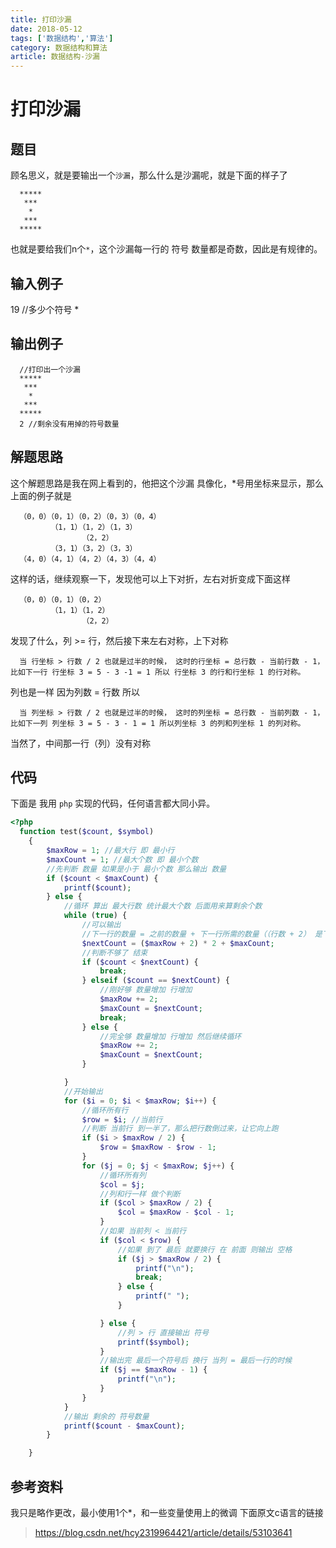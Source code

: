 ```yaml
---
title: 打印沙漏
date: 2018-05-12
tags: ['数据结构','算法']
category: 数据结构和算法
article: 数据结构-沙漏
---
```


# 打印沙漏

## 题目

顾名思义，就是要输出一个`沙漏`，那么什么是沙漏呢，就是下面的样子了

```
  *****
   ***
    *
   ***
  *****
```

也就是要给我们n个`*`，这个沙漏每一行的 符号 数量都是奇数，因此是有规律的。

<!--more-->


## 输入例子

  19 //多少个符号 *

## 输出例子

```
  //打印出一个沙漏
  *****
   ***
    *
   ***
  ***** 
  2 //剩余没有用掉的符号数量
```

## 解题思路

这个解题思路是我在网上看到的，他把这个沙漏 具像化，*号用坐标来显示，那么上面的例子就是

```
  （0，0）（0，1）（0，2）（0，3）（0，4）
         （1，1）（1，2）（1，3）
                （2，2）
         （3，1）（3，2）（3，3）
  （4，0）（4，1）（4，2）（4，3）（4，4）
```

这样的话，继续观察一下，发现他可以上下对折，左右对折变成下面这样

```
  （0，0）（0，1）（0，2）
         （1，1）（1，2）
                （2，2）
```

发现了什么，列 >= 行，然后接下来左右对称，上下对称
```
  当 行坐标 > 行数 / 2 也就是过半的时候， 这时的行坐标 = 总行数 - 当前行数 - 1，比如下一行 行坐标 3 = 5 - 3 -1 = 1 所以 行坐标 3 的行和行坐标 1 的行对称。
```

列也是一样 因为列数 = 行数 所以
```
  当 列坐标 > 行数 / 2 也就是过半的时候， 这时的列坐标 = 总行数 - 当前列数 - 1，比如下一列 列坐标 3 = 5 - 3 - 1 = 1 所以列坐标 3 的列和列坐标 1 的列对称。
```

当然了，中间那一行（列）没有对称

## 代码

下面是 我用 `php` 实现的代码，任何语言都大同小异。
```php
<?php
  function test($count, $symbol)
    {
        $maxRow = 1; //最大行 即 最小行
        $maxCount = 1; //最大个数 即 最小个数
        //先判断 数量 如果是小于 最小个数 那么输出 数量
        if ($count < $maxCount) {
            printf($count);
        } else {
            //循环 算出 最大行数 统计最大个数 后面用来算剩余个数
            while (true) {
                //可以输出
                //下一行的数量 = 之前的数量 + 下一行所需的数量（（行数 + 2） 是下一行的数量，但是沙漏需要上下两行，所以 * 2）
                $nextCount = ($maxRow + 2) * 2 + $maxCount;
                //判断不够了 结束
                if ($count < $nextCount) {
                    break;
                } elseif ($count == $nextCount) {
                    //刚好够 数量增加 行增加
                    $maxRow += 2;
                    $maxCount = $nextCount;
                    break;
                } else {
                    //完全够 数量增加 行增加 然后继续循环
                    $maxRow += 2;
                    $maxCount = $nextCount;
                }

            }
            //开始输出
            for ($i = 0; $i < $maxRow; $i++) {
                //循环所有行
                $row = $i; //当前行
                //判断 当前行 到一半了，那么把行数倒过来，让它向上跑
                if ($i > $maxRow / 2) {
                    $row = $maxRow - $row - 1;
                }
                for ($j = 0; $j < $maxRow; $j++) {
                    //循环所有列
                    $col = $j;
                    //列和行一样 做个判断
                    if ($col > $maxRow / 2) {
                        $col = $maxRow - $col - 1;
                    }
                    //如果 当前列 < 当前行
                    if ($col < $row) {
                        //如果 到了 最后 就要换行 在 前面 则输出 空格
                        if ($j > $maxRow / 2) {
                            printf("\n");
                            break;
                        } else {
                            printf(" ");
                        }

                    } else {
                        //列 > 行 直接输出 符号
                        printf($symbol);
                    }
                    //输出完 最后一个符号后 换行 当列 = 最后一行的时候
                    if ($j == $maxRow - 1) {
                        printf("\n");
                    }
                }
            }
            //输出 剩余的 符号数量
            printf($count - $maxCount);
        }

    }

```

## 参考资料

我只是略作更改，最小使用1个*，和一些变量使用上的微调 下面原文c语言的链接
>https://blog.csdn.net/hcy2319964421/article/details/53103641